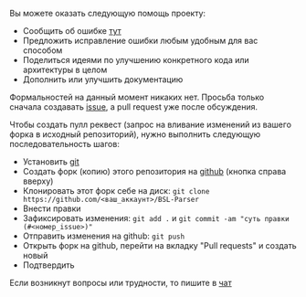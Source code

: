 Вы можете оказать следующую помощь проекту:
* Сообщить об ошибке [тут](https://github.com/Khorevaa/BSL-Parser/issues)
* Предложить исправление ошибки любым удобным для вас способом
* Поделиться идеями по улучшению конкретного кода или архитектуры в целом
* Дополнить или улучшить документацию

Формальностей на данный момент никаких нет. Просьба только сначала создавать [issue](https://github.com/Khorevaa/BSL-Parser/issues), а pull request уже после обсуждения.

Чтобы создать пулл реквест (запрос на вливание изменений из вашего форка в исходный репозиторий), нужно выполнить следующую последовательность шагов:
* Установить [git](https://git-scm.com/)
* Создать форк (копию) этого репозитория на [github](https://github.com/Khorevaa/BSL-Parser) (кнопка справа вверху)
* Клонировать этот форк себе на диск: `git clone https://github.com/<ваш_аккаунт>/BSL-Parser`
* Внести правки
* Зафиксировать изменения: `git add .` и `git commit -am "суть правки (#<номер_issue>)"`
* Отправить изменения на github: `git push`
* Открыть форк на github, перейти на вкладку "Pull requests" и создать новый
* Подтвердить

Если возникнут вопросы или трудности, то пишите в [чат](https://gitter.im/Lead-Bullets/BSL-Parser?utm_source=badge&utm_medium=badge&utm_campaign=pr-badge&utm_content=badge)
